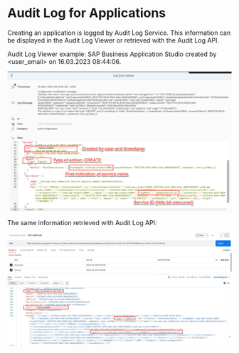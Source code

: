 <!-- loio50a8092aa81045c6a72b3a8d330f9b40 -->

# Audit Log for Applications

Creating an application is logged by Audit Log Service. This information can be displayed in the Audit Log Viewer or retrieved with the Audit Log API.

Audit Log Viewer example: SAP Business Application Studio created by <user\_email\> on 16.03.2023 08:44:06.

![](images/Audit_Log_Viewer_example_08346c6.png)

The same information retrieved with Audit Log API:

![](images/Audit_Log_API_example_9a67488.png)

